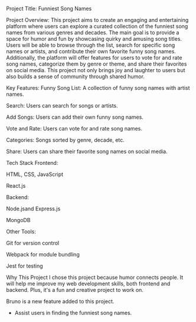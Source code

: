 Project Title:
Funniest Song Names

Project Overview:
This project aims to create an engaging and entertaining platform where users can explore a curated collection of the funniest song names from various genres and decades. The main goal is to provide a space for humor and fun by showcasing quirky and amusing song titles. Users will be able to browse through the list, search for specific song names or artists, and contribute their own favorite funny song names. Additionally, the platform will offer features for users to vote for and rate song names, categorize them by genre or theme, and share their favorites on social media. This project not only brings joy and laughter to users but also builds a sense of community through shared humor.

Key Features:
Funny Song List: A collection of funny song names with artist names.

Search: Users can search for songs or artists.

Add Songs: Users can add their own funny song names.

Vote and Rate: Users can vote for and rate song names.

Categories: Songs sorted by genre, decade, etc.

Share: Users can share their favorite song names on social media.

Tech Stack
Frontend:

HTML, CSS, JavaScript

React.js

Backend:

Node.jsand Express.js

MongoDB

Other Tools:

Git for version control

Webpack for module bundling

Jest for testing

Why This Project
I chose this project because humor connects people. It will help me improve my web development skills, both frontend and backend. Plus, it's a fun and creative project to work on.
 

 Bruno is a new feature added to this project.
- Assist users in finding the funniest song names.